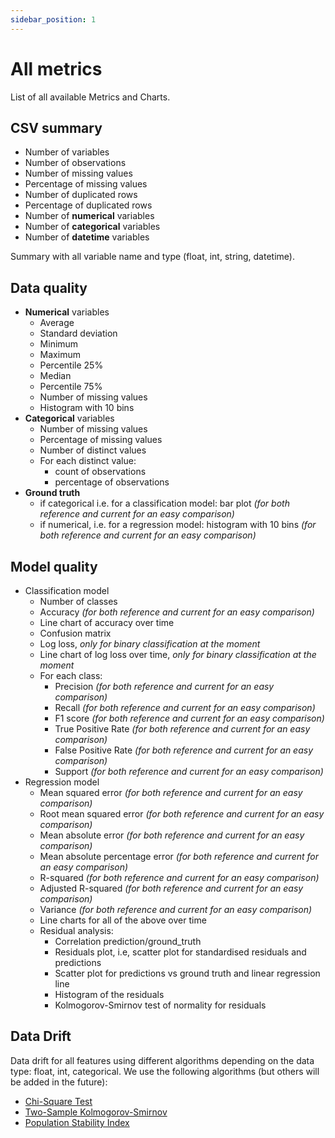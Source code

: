 ```yaml
---
sidebar_position: 1
---
```


# All metrics
List of all available Metrics and Charts.

## CSV summary

* Number of variables
* Number of observations
* Number of missing values
* Percentage of missing values
* Number of duplicated rows
* Percentage of duplicated rows
* Number of **numerical** variables
* Number of **categorical** variables
* Number of **datetime** variables

Summary with all variable name and type (float, int, string, datetime).

## Data quality

* **Numerical** variables
  * Average
  * Standard deviation
  * Minimum
  * Maximum
  * Percentile 25%
  * Median
  * Percentile 75%
  * Number of missing values
  * Histogram with 10 bins
* **Categorical** variables
  * Number of missing values
  * Percentage of missing values
  * Number of distinct values
  * For each distinct value:
    * count of observations
    * percentage of observations
* **Ground truth**
  * if categorical i.e. for a classification model: bar plot *(for both reference and current for an easy comparison)*
  * if numerical, i.e. for a regression model: histogram with 10 bins *(for both reference and current for an easy comparison)*

## Model quality

* Classification model
  * Number of classes
  * Accuracy *(for both reference and current for an easy comparison)*
  * Line chart of accuracy over time
  * Confusion matrix
  * Log loss, *only for binary classification at the moment*
  * Line chart of log loss over time, *only for binary classification at the moment*
  * For each class:
    * Precision *(for both reference and current for an easy comparison)*
    * Recall *(for both reference and current for an easy comparison)*
    * F1 score *(for both reference and current for an easy comparison)*
    * True Positive Rate *(for both reference and current for an easy comparison)*
    * False Positive Rate *(for both reference and current for an easy comparison)*
    * Support *(for both reference and current for an easy comparison)*
* Regression model
  * Mean squared error *(for both reference and current for an easy comparison)*
  * Root mean squared error *(for both reference and current for an easy comparison)*
  * Mean absolute error *(for both reference and current for an easy comparison)*
  * Mean absolute percentage error *(for both reference and current for an easy comparison)*
  * R-squared *(for both reference and current for an easy comparison)*
  * Adjusted R-squared *(for both reference and current for an easy comparison)*
  * Variance *(for both reference and current for an easy comparison)*
  * Line charts for all of the above over time
  * Residual analysis:
    * Correlation prediction/ground_truth
    * Residuals plot, i.e, scatter plot for standardised residuals and predictions
    * Scatter plot for predictions vs ground truth and linear regression line
    * Histogram of the residuals
    * Kolmogorov-Smirnov test of normality for residuals

## Data Drift

Data drift for all features using different algorithms depending on the data type: float, int, categorical. We use the following algorithms (but others will be added in the future):
* [Chi-Square Test](https://en.wikipedia.org/wiki/Pearson%27s_chi-squared_test)
* [Two-Sample Kolmogorov-Smirnov](https://en.wikipedia.org/wiki/Kolmogorov%E2%80%93Smirnov_test#Two-sample_Kolmogorov%E2%80%93Smirnov_test)
* [Population Stability Index](https://scholarworks.wmich.edu/dissertations/3208/)
